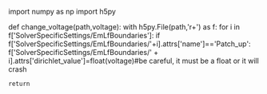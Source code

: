 import numpy as np
import h5py


def change_voltage(path,voltage):
    with h5py.File(path,'r+') as f:
        for i in f['SolverSpecificSettings/EmLfBoundaries']:
            if f['SolverSpecificSettings/EmLfBoundaries/'+i].attrs['name']=='Patch_up':
                f['SolverSpecificSettings/EmLfBoundaries/' + i].attrs['dirichlet_value']=float(voltage)#be careful, it must be a float or it will crash



    return

